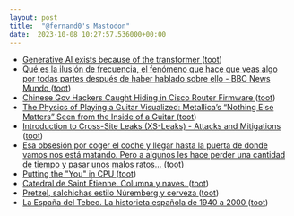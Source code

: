 ```yaml
---
layout: post
title:  "@fernand0's Mastodon"
date:  2023-10-08 10:27:57.536000+00:00
---
```

*  [Generative AI exists because of the transformer ](https://ig.ft.com/generative-ai) ([toot](https://mastodon.social/@fernand0/111198920870189246))
*  [Qué es la ilusión de frecuencia, el fenómeno que hace que veas algo por todas partes después de haber hablado sobre ello - BBC News Mundo ](https://www.bbc.com/mundo/articles/c9w0xrzypj2) ([toot](https://mastodon.social/@fernand0/111198758826011945))
*  [Chinese Gov Hackers Caught Hiding in Cisco Router Firmware ](https://www.securityweek.com/chinese-gov-hackers-caught-hiding-in-cisco-router-firmware) ([toot](https://mastodon.social/@fernand0/111198394617429174))
*  [The Physics of Playing a Guitar Visualized: Metallica’s “Nothing Else Matters” Seen from the Inside of a Guitar ](https://www.openculture.com/2023/10/the-physics-of-playing-a-guitar-visualized-metallicas-nothing-else-matters.htm) ([toot](https://mastodon.social/@fernand0/111198269053535314))
*  [Introduction to Cross-Site Leaks (XS-Leaks) - Attacks and Mitigations ](https://cybercx.co.nz/blog/cross-site-leaks-attacks) ([toot](https://mastodon.social/@fernand0/111195108582785786))
*  [Esa obsesión por coger el coche y llegar hasta la puerta de donde vamos nos está matando. Pero a algunos les hace perder una cantidad de tiempo y pasar unos malos ratos... ](https://mastodon.social/@fernand0/111194935283904612) ([toot](https://mastodon.social/@fernand0/111194935283904612))
*  [Putting the "You" in CPU ](https://cpu.land) ([toot](https://mastodon.social/@fernand0/111194928372790164))
*  [Catedral de Saint Étienne. Columna y naves. ](https://www.flickr.com/photos/fernand0/53235607417) ([toot](https://mastodon.social/@fernand0/111194892487862950))
*  [Pretzel, salchichas estilo Núremberg y cerveza ](https://avecesunafoto.wordpress.com/2023/10/07/pretzel-salchichas-estilo-nuremberg-y-cerveza) ([toot](https://mastodon.social/@fernand0/111194851153831431))
*  [La España del Tebeo. La historieta española de 1940 a 2000 ](https://fotografiasenmovimiento.wordpress.com/2023/10/07/la-espana-del-tebeo-la-historieta-espanola-de-1940-a-2000) ([toot](https://mastodon.social/@fernand0/111194734775254063))
